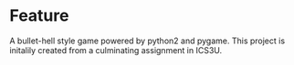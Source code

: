 # Feature
A bullet-hell style game powered by python2 and pygame. This project is initalily created from a culminating assignment in ICS3U.

